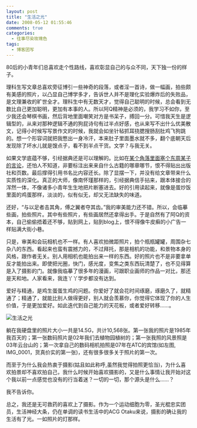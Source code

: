 ```yaml
---
layout: post
title: "生活之光"
date: 2008-05-12 01:55:46
comments: true
categories:
  - 往事尽染玫瑰色
tags:
  - 博客团写
---
```

80后的小青年们总喜欢走个性路线，喜欢彰显自己的与众不同，天下独一份的样子。

理科生写文章总喜欢旁征博引一些神奇的段落，或者淫一首诗，做一幅画，拍些颇有美感的照片，以凸显自己博学多才，告诉世人并不是理化实验爆炸后的失败品，是文理兼收的旷世全才。理科生中有无数天才，觉得自己聪明的时候，总会看到无数比自己更加聪明，更加有本事的人。所以阿Q精神是必须的，我学习不如你，至少我还会琴棋书画，然后背地里面嘲笑对方是书呆子，搏回一分。可惜我天生是逻辑型的，从来对那种逻辑不通的狗屁诗句有过半点好感，也从来写不出什么优美散文，记得小时候写写景作文的时候，我就会如坐针毡抓耳挠腮搜肠刮肚鸡飞狗跳的。想一个形容词就把我憋出一身冷汗，本来肚子里面墨水就不多，翻个底朝天后发现除了坏水儿就是馊点子，看不到半点干货。文学？与我无关。

如果文学底蕴不够，引经据典还是可以理解的。比如在[某个角落里面塞个东周某子的言论][face-the-death]，还怕人不知道，非要标注出来来自什么古籍的哪章哪节，恨不得贴出出版社和页数。最后撑得引用书名比内容还长。除了显摆一下，并没有给文章带来什么实质性的深化。真正的大师，像南怀瑾那样的，引经据典信手拈来，跟本体接合的浑然一体，不像诸多小青年生生地把片断塞进去。好的引用读起来，就像是蛋炒饭里面的鸡蛋那样，淡淡的，似有似无，却又无法缺失的味道。

还好，“与以足者击其角，傅之翼者夺其齿。”我的审美能力还不错。所以，会临摹些画，拍些照片。其中有些照片，有些画居然还拿得出手。于是自然有了阿Q的资本，自己偷偷捂着还不够，贴到网上，贴到blog上，恨不得像牛皮癣的小广告一样贴满大街小巷。

只是，审美和会玩相机也不一样。有人喜欢拍微距照片，拍个瓶瓶罐罐，周围杂七杂八的东西。看起来也蛮有震撼力的，不过拜托，那是相机的功能，和景物本身的风格，跟作者无关。别人用相机也能拍出来一样的东西。好的照片也不是非要拿单反才能拍出来。即使把光圈，快门，感光度，变焦之类东西玩清楚了，也不见得算是入了摄影的门。就像我临摹了很多年的漫画，可跟职业画师的作品一对比，那还是天和地。人家看来，我连丫丫学步都没有达到。

爱好与精通，是鸡生蛋蛋生鸡的问题。你爱好了就会花时间琢磨，琢磨久了，就精通了；精通了，就能比别人做得更好，别人就会羡慕你，你觉得它体现了你的人生价值，于是更加爱好。如此迭代到自己能力的天花板，或者爱好转移……。

![生活之光][image-0001]

躺在我硬盘里的照片大小一共是14.5G，共计10,568张。第一张我的照片是1985年我百天的；第一张数码照片是02年我们去植物园植树的；第一张我照的风景照是03年云台山的；第一次拿自己的数码相机拍照是07年在ATC的宾馆(如左图, IMG_0001，货真价实的第一张)，还有很多很多关于照片的第一次。

而至于为什么我会热衷于摄影(姑且如此称呼,虽然我觉得拍照更恰当)，为什么喜欢拍景却不喜欢拍自己，我什么时候开始喜欢摄影的，又是什么事情让我开始对这个我以前一点感觉也没有的行当着迷？一切的一切，那个源头是什么……？

我不告诉你。

总之，我还是无可救药的喜欢上了摄影。作为一个运动细胞为零，圣光棍忠实团员，生活神经大条，仍在单调的读书生活中的ACG Otaku来说，摄影的确让我的生活有了光。一如照片的灯那样。

 [face-the-death]: /posts/face-the-death/
 [image-0001]: http://lh5.ggpht.com/SharpMark/SCcyC-cmt3I/AAAAAAAADIg/eRpc15NR21o/s800/IMG_0001.JPG